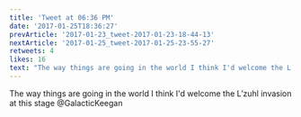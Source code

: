```yaml
---
title: 'Tweet at 06:36 PM'
date: '2017-01-25T18:36:27'
prevArticle: '2017-01-23_tweet-2017-01-23-18-44-13'
nextArticle: '2017-01-25_tweet-2017-01-25-23-55-27'
retweets: 4
likes: 16
text: "The way things are going in the world I think I'd welcome the L’zuhl invasion at this stage @GalacticKeegan"
---
```

The way things are going in the world I think I'd welcome the L’zuhl invasion at this stage @GalacticKeegan